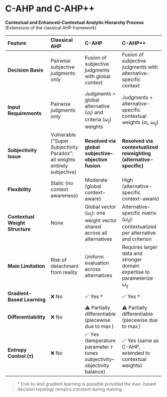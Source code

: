 # C-AHP and C-AHP++
**Contextual and Enhanced-Contextual Analytic Hierarchy Process**  
(Extensions of the classical AHP framework)

| Feature | Classical AHP | C-AHP | C-AHP++ |
| :--- | :--- | :--- | :--- |
| **Decision Basis** | Pairwise subjective judgments only | Fusion of subjective judgments with global context | Fusion of subjective judgments with alternative-specific context |
| **Input Requirements** | Pairwise judgments only | Judgments + global alternative ($\alpha_i$) and criteria ($\omega_j$) weights | Judgments + alternative-specific contextual weights ($\alpha_i$, $\omega_{ij}$) |
| **Subjectivity Issue** | Vulnerable (“Super Subjectivity Paradox”: all weights entirely subjective) | **Resolved via global subjective–objective fusion** | **Resolved via contextualized reweighting (alternative-specific)** |
| **Flexibility** | Static (no context awareness) | Moderate (global context-aware) | High (alternative-specific context-aware) |
| **Contextual Weight Structure** | None | Global vector ($\omega_j$): one weight vector shared across all alternatives | Alternative-specific matrix ($\omega_{ij}$): contextualized per alternative and criterion |
| **Main Limitation** | Risk of detachment from reality | Uniform evaluation across alternatives | Requires larger data and stronger domain expertise to parameterize $\omega_{ij}$ |
| **Gradient-Based Learning** | ❌ No | ✅ Yes † | ✅ Yes † |
| **Differentiability** | ❌ No | ⚠️ Partially differentiable (piecewise due to $\max$) | ⚠️ Partially differentiable (piecewise due to $\max$) |
| **Entropy Control ($\tau$)** | ❌ No | ✅ Yes (temperature parameter $\tau$ tunes subjectivity–objectivity balance) | ✅ Yes (same as C-AHP, extended to contextual weights) |
> † End-to-end gradient learning is possible provided the $\max$-based decision topology remains constant during training.

